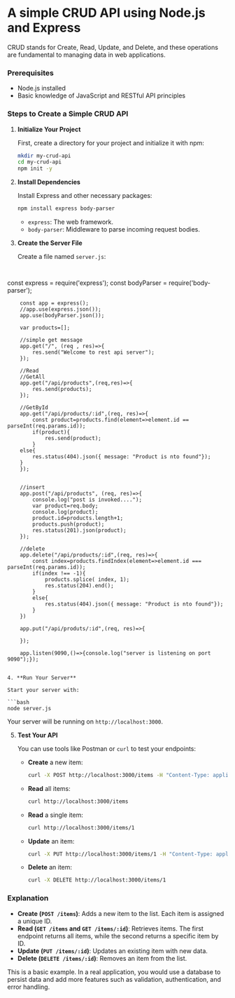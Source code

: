 # A simple CRUD API using Node.js and Express

CRUD stands for Create, Read, Update, and Delete, and these operations are fundamental to managing data in web applications.

### Prerequisites

- Node.js installed
- Basic knowledge of JavaScript and RESTful API principles

### Steps to Create a Simple CRUD API

1. **Initialize Your Project**

   First, create a directory for your project and initialize it with npm:

   ```bash
   mkdir my-crud-api
   cd my-crud-api
   npm init -y
   ```

2. **Install Dependencies**

   Install Express and other necessary packages:

   ```bash
   npm install express body-parser
   ```

   - `express`: The web framework.
   - `body-parser`: Middleware to parse incoming request bodies.

3. **Create the Server File**

   Create a file named `server.js`:

   ```javascript
  
  const express = require('express');
        const bodyParser = require('body-parser');

        const app = express();
        //app.use(express.json());
        app.use(bodyParser.json());

        var products=[];

        //simple get message
        app.get("/", (req , res)=>{
            res.send("Welcome to rest api server");
        });

        //Read
        //GetAll
        app.get("/api/products",(req,res)=>{
            res.send(products);
        });

        //GetById
        app.get("/api/products/:id",(req, res)=>{
            const product=products.find(element=>element.id == parseInt(req.params.id));
            if(product){
                res.send(product);
            }
        else{
            res.status(404).json({ message: "Product is nto found"});
        }
        });


        //insert
        app.post("/api/products", (req, res)=>{
            console.log("post is invoked....");
            var product=req.body;
            console.log(product);
            product.id=products.length+1;
            products.push(product);
            res.status(201).json(product);
        });

        //delete
        app.delete("/api/products/:id",(req, res)=>{
            const index=products.findIndex(element=>element.id === parseInt(req.params.id));
            if(index !== -1){
                products.splice( index, 1);
                res.status(204).end();
            }
            else{
                res.status(404).json({ message: "Product is nto found"});
            }
        })

        app.put("/api/produts/:id",(req, res)=>{

        });

        app.listen(9090,()=>{console.log("server is listening on port 9090");});

   ```

4. **Run Your Server**

   Start your server with:

   ```bash
   node server.js
   ```

   Your server will be running on `http://localhost:3000`.

5. **Test Your API**

   You can use tools like Postman or `curl` to test your endpoints:

   - **Create** a new item:

     ```bash
     curl -X POST http://localhost:3000/items -H "Content-Type: application/json" -d '{"name": "Item 1"}'
     ```

   - **Read** all items:

     ```bash
     curl http://localhost:3000/items
     ```

   - **Read** a single item:

     ```bash
     curl http://localhost:3000/items/1
     ```

   - **Update** an item:

     ```bash
     curl -X PUT http://localhost:3000/items/1 -H "Content-Type: application/json" -d '{"name": "Updated Item 1"}'
     ```

   - **Delete** an item:

     ```bash
     curl -X DELETE http://localhost:3000/items/1
     ```

### Explanation

- **Create (`POST /items`)**: Adds a new item to the list. Each item is assigned a unique ID.
- **Read (`GET /items` and `GET /items/:id`)**: Retrieves items. The first endpoint returns all items, while the second returns a specific item by ID.
- **Update (`PUT /items/:id`)**: Updates an existing item with new data.
- **Delete (`DELETE /items/:id`)**: Removes an item from the list.

This is a basic example. In a real application, you would use a database to persist data and add more features such as validation, authentication, and error handling.